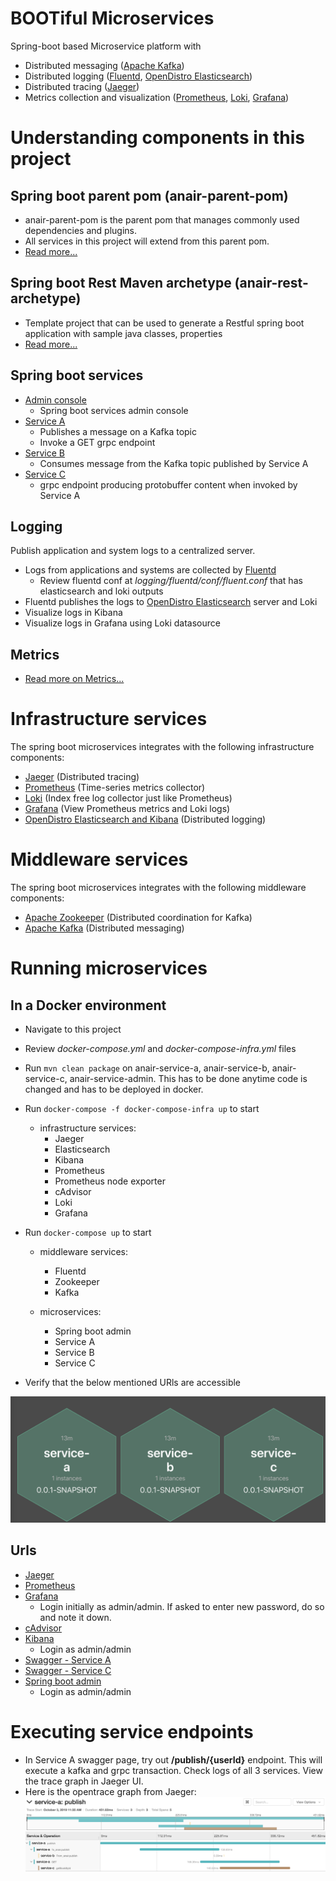 # BOOTiful Microservices
Spring-boot based Microservice platform with 
- Distributed messaging ([Apache Kafka](https://kafka.apache.org/))
- Distributed logging ([Fluentd](https://www.fluentd.org/), [OpenDistro Elasticsearch](https://opendistro.github.io/for-elasticsearch-docs/))
- Distributed tracing ([Jaeger](https://www.jaegertracing.io/))
- Metrics collection and visualization ([Prometheus](https://prometheus.io/), [Loki](https://grafana.com/oss/loki/), [Grafana](https://grafana.com/))

# Understanding components in this project
## Spring boot parent pom (anair-parent-pom)
- anair-parent-pom is the parent pom that manages commonly used dependencies and plugins. 
- All services in this project will extend from this parent pom.
- [Read more...](anair-parent-pom/README.md)

## Spring boot Rest Maven archetype (anair-rest-archetype) 
- Template project that can be used to generate a Restful spring boot application with sample java classes, properties
- [Read more...](anair-rest-archetype/README.md)

## Spring boot services
- [Admin console](anair-service-admin/README.md)
    - Spring boot services admin console
- [Service A](anair-service-a/README.md)
    - Publishes a message on a Kafka topic
    - Invoke a GET grpc endpoint
- [Service B](anair-service-b/README.md)
    - Consumes message from the Kafka topic published by Service A
- [Service C](anair-service-c/README.md)
    - grpc endpoint producing protobuffer content when invoked by Service A

## Logging
Publish application and system logs to a centralized server.
- Logs from applications and systems are collected by [Fluentd](https://www.fluentd.org/)
    - Review fluentd conf at _logging/fluentd/conf/fluent.conf_ that has elasticsearch and loki outputs
- Fluentd publishes the logs to [OpenDistro Elasticsearch](https://opendistro.github.io/for-elasticsearch-docs/) server and Loki
- Visualize logs in Kibana
- Visualize logs in Grafana using Loki datasource

## Metrics
- [Read more on Metrics...](metrics/README.md)

# Infrastructure services
The spring boot microservices integrates with the following infrastructure components:
- [Jaeger](https://www.jaegertracing.io/) (Distributed tracing)
- [Prometheus](https://prometheus.io/) (Time-series metrics collector)
- [Loki](https://grafana.com/oss/loki/) (Index free log collector just like Prometheus)
- [Grafana](https://grafana.com/) (View Prometheus metrics and Loki logs)
- [OpenDistro Elasticsearch and Kibana](https://opendistro.github.io/for-elasticsearch-docs/) (Distributed logging)

# Middleware services
The spring boot microservices integrates with the following middleware components:
- [Apache Zookeeper](https://zookeeper.apache.org/) (Distributed coordination for Kafka)
- [Apache Kafka](https://kafka.apache.org/) (Distributed messaging)

# Running microservices
## In a Docker environment
- Navigate to this project
- Review _docker-compose.yml_ and _docker-compose-infra.yml_ files
- Run `mvn clean package` on anair-service-a, anair-service-b, anair-service-c, anair-service-admin. This has to be done anytime code is changed and has to be deployed in docker.
- Run `docker-compose -f docker-compose-infra up` to start 
    - infrastructure services:
        - Jaeger
        - Elasticsearch
        - Kibana
        - Prometheus
        - Prometheus node exporter
        - cAdvisor
        - Loki
        - Grafana

- Run `docker-compose up` to start 
    - middleware services:
        - Fluentd
        - Zookeeper
        - Kafka
        
    - microservices:
        - Spring boot admin
        - Service A
        - Service B
        - Service C
- Verify that the below mentioned URls are accessible


![Spring boot admin wallboard](spring-boot-admin.png)

## Urls
- [Jaeger](http://localhost:16686)
- [Prometheus](http://localhost:9090)
- [Grafana](https://localhost:3000)
    - Login initially as admin/admin. If asked to enter new password, do so and note it down.
- [cAdvisor](http://localhost:28080)
- [Kibana](https://localhost:5601)
    - Login as admin/admin    
- [Swagger - Service A](http://localhost:8080/anair-service-a/swagger-ui.html)
- [Swagger - Service C](http://localhost:8082/anair-service-c/swagger-ui.html)
- [Spring boot admin](http://localhost:18080/admin)
    - Login as admin/admin

# Executing service endpoints
- In Service A swagger page, try out __/publish/{userId}__ endpoint. This will execute a kafka and grpc transaction. Check logs of all 3 services. View the trace graph in Jaeger UI.
- Here is the opentrace graph from Jaeger:
![Distributed Trace graph](service_trace.png)
